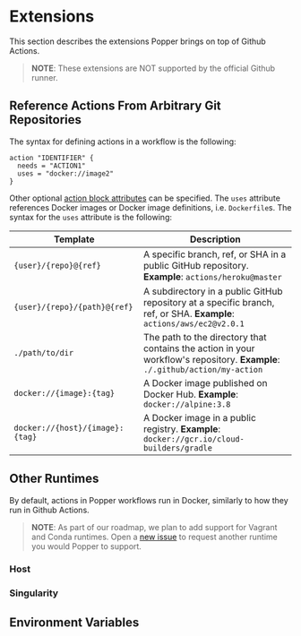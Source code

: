 # Extensions

This section describes the extensions Popper brings on top of Github 
Actions.

> **NOTE**: These extensions are NOT supported by the official Github 
> runner.

## Reference Actions From Arbitrary Git Repositories

The syntax for defining actions in a workflow is the following:

```hcl
action "IDENTIFIER" {
  needs = "ACTION1"
  uses = "docker://image2"
}
```

Other optional [action block 
attributes](https://developer.github.com/actions/managing-workflows/workflow-configuration-options/#using-a-dockerfile-image-in-an-action) 
can be specified. The `uses` attribute references Docker images or 
Docker image definitions, i.e. `Dockerfile`s. The syntax for the 
`uses` attribute is the following:

| Template | Description |
| -------- | ----------- |
| `{user}/{repo}@{ref}` | A specific branch, ref, or SHA in a public GitHub repository. **Example**: `actions/heroku@master` |
| `{user}/{repo}/{path}@{ref}` | A subdirectory in a public GitHub repository at a specific branch, ref, or SHA. **Example**: `actions/aws/ec2@v2.0.1` |
| `./path/to/dir` | The path to the directory that contains the action in your workflow's repository. **Example**: `./.github/action/my-action` |
| `docker://{image}:{tag}` | A Docker image published on Docker Hub. **Example**: `docker://alpine:3.8` |
| `docker://{host}/{image}:{tag}` | A Docker image in a public registry. **Example**: `docker://gcr.io/cloud-builders/gradle` |




## Other Runtimes

By default, actions in Popper workflows run in Docker, similarly to 
how they run in Github Actions.

> **NOTE**: As part of our roadmap, we plan to add support for Vagrant 
> and Conda runtimes. Open a [new 
> issue](https://github.com/systemslab/popper/issues/new) to request 
> another runtime you would Popper to support.

### Host

### Singularity

## Environment Variables

